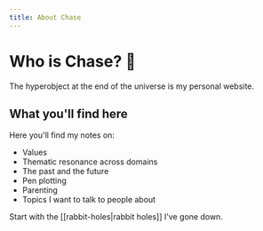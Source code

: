 ```yaml
---
title: About Chase
---
```


# Who is Chase? 🌱

The hyperobject at the end of the universe is my personal website.

## What you'll find here

Here you'll find my notes on:

- Values
- Thematic resonance across domains
- The past and the future
- Pen plotting
- Parenting
- Topics I want to talk to people about

Start with the [[rabbit-holes|rabbit holes]] I've gone down. 